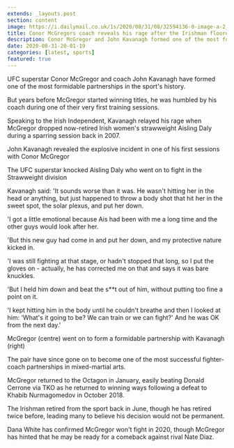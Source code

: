 ```yaml
---
extends: _layouts.post
section: content
image: https://i.dailymail.co.uk/1s/2020/08/31/08/32594136-0-image-a-2_1598860600447.jpg 
title: Conor McGregors coach reveals his rage after the Irishman floored Aisling Daly during sparring 
description: Conor McGregor and John Kavanagh formed one of the most formidable fighter-coach partnerships in UFC history. But Kavanagh revealed a time where he lost his temper with the Irishman. 
date: 2020-08-31-20-01-19 
categories: [latest, sports] 
featured: true 
--- 
```

UFC superstar Conor McGregor and coach John Kavanagh have formed one of the most formidable partnerships in the sport's history.

But years before McGregor started winning titles, he was humbled by his coach during one of their very first training sessions.

Speaking to the Irish Independent, Kavanagh relayed his rage when McGregor dropped now-retired Irish women's strawweight Aisling Daly during a sparring session back in 2007.

John Kavanagh revealed the explosive incident in one of his first sessions with Conor McGregor

The UFC superstar knocked Aisling Daly who went on to fight in the Strawweight division

Kavanagh said: 'It sounds worse than it was. He wasn't hitting her in the head or anything, but just happened to throw a body shot that hit her in the sweet spot, the solar plexus, and put her down.

'I got a little emotional because Ais had been with me a long time and the other guys would look after her.

'But this new guy had come in and put her down, and my protective nature kicked in.

'I was still fighting at that stage, or hadn't stopped that long, so I put the gloves on - actually, he has corrected me on that and says it was bare knuckles.

'But I held him down and beat the s**t out of him, without putting too fine a point on it.

'I kept hitting him in the body until he couldn't breathe and then I looked at him: 'What's it going to be? We can train or we can fight?' And he was OK from the next day.'

McGregor (centre) went on to form a formidable partnership with Kavanagh (right)

The pair have since gone on to become one of the most successful fighter-coach partnerships in mixed-martial arts.

McGregor returned to the Octagon in January, easily beating Donald Cerrone via TKO as he returned to winning ways following a defeat to Khabib Nurmagomedov in October 2018.

The Irishman retired from the sport back in June, though he has retired twice before, leading many to believe his decision would not be permanent.

Dana White has confirmed McGregor won't fight in 2020, though McGregor has hinted that he may be ready for a comeback against rival Nate Diaz. 

